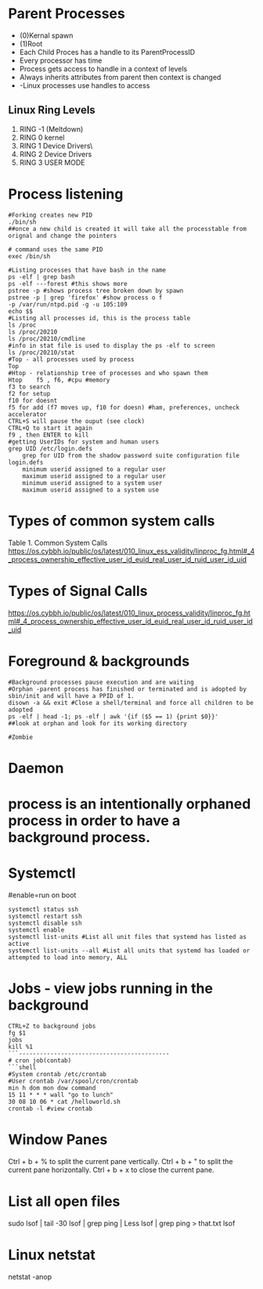# Parent Processes
- (0)Kernal spawn
- (1)Root
- Each Child Proces has a handle to its ParentProcessID
- Every processor has time
- Process gets access to handle in a context of levels
- Always inherits attributes from parent then context is changed
- -Linux processes use handles to access
## Linux Ring Levels
1. RING -1 (Meltdown)
2. RING 0 kernel
3. RING 1 Device Drivers\
4. RING 2 Device Drivers
5. RING 3 USER MODE
# Process listening
```Shell
#Forking creates new PID
./bin/sh
##once a new child is created it will take all the processtable from orignal and change the pointers

# command uses the same PID
exec /bin/sh

#Listing processes that have bash in the name
ps -elf | grep bash
ps -elf ---forest #this shows more
pstree -p #shows process tree broken down by spawn
pstree -p | grep 'firefox' #show process o f
-p /var/run/ntpd.pid -g -u 105:109
echo $$
#Listing all processes id, this is the process table
ls /proc
ls /proc/20210
ls /proc/20210/cmdline
#info in stat file is used to display the ps -elf to screen
ls /proc/20210/stat
#Top - all processes used by process
Top
#Htop - relationship tree of processes and who spawn them
Htop    f5 , f6, #cpu #memory
f3 to search
f2 for setup
f10 for doesnt
f5 for add (f7 moves up, f10 for doesn) #ham, preferences, uncheck accelerator
CTRL+S will pause the ouput (see clock)
CTRL+Q to start it again
f9 , then ENTER to kill
#getting UserIDs for system and human users
grep UID /etc/login.defs 
 	grep for UID from the shadow password suite configuration file login.defs
	minimum userid assigned to a regular user
	maximum userid assigned to a regular user
	minimum userid assigned to a system user
	maximum userid assigned to a system use
```
# Types of common system calls
Table 1. Common System Calls 	
https://os.cybbh.io/public/os/latest/010_linux_ess_validity/linproc_fg.html#_4_process_ownership_effective_user_id_euid_real_user_id_ruid_user_id_uid
# Types of Signal Calls
https://os.cybbh.io/public/os/latest/010_linux_process_validity/linproc_fg.html#_4_process_ownership_effective_user_id_euid_real_user_id_ruid_user_id_uid
# Foreground & backgrounds
```shell
#Background processes pause execution and are waiting
#Orphan -parent process has finished or terminated and is adopted by sbin/init and will have a PPID of 1.
disown -a && exit #Close a shell/terminal and force all children to be adopted
ps -elf | head -1; ps -elf | awk '{if ($5 == 1) {print $0}}'
##look at orphan and look for its working directory

#Zombie
```
# Daemon 
# process is an intentionally orphaned process in order to have a background process.

# Systemctl
#enable=run on boot
```shell
systemctl status ssh
systemctl restart ssh
systemctl disable ssh
systemctl enable
systemctl list-units #List all unit files that systemd has listed as active
systemctl list-units --all #List all units that systemd has loaded or attempted to load into memory, ALL
```
# Jobs - view jobs running in the background
```shell
CTRL+Z to background jobs
fg $1
jobs
kill %1
```-------------------------------------------
# cron job(contab)
```shell
#System crontab /etc/crontab
#User crontab /var/spool/cron/crontab
min h dom mon dow command
15 11 * * * wall "go to lunch"
30 08 10 06 * cat /helloworld.sh
crontab -l #view crontab
```
# Window Panes
Ctrl + b + % to split the current pane vertically.
Ctrl + b + " to split the current pane horizontally.
Ctrl + b + x to close the current pane.

# List all open files
sudo lsof | tail -30
lsof | grep ping | Less
lsof | grep ping > that.txt
lsof 

# Linux netstat
netstat -anop











